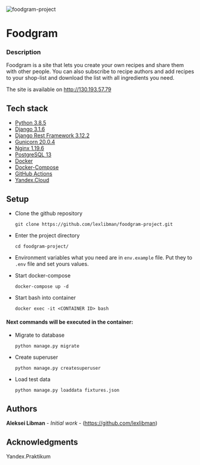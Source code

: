 ![foodgram-project](https://github.com/lexlibman/foodgram-project/workflows/foodgram/badge.svg)


# Foodgram


### Description
Foodgram is a site that lets you create your own recipes and share them with other people. 
You can also subscribe to recipe authors and add recipes to your shop-list 
and download the list with all ingredients you need.

The site is available on http://130.193.57.79


## Tech stack
- [Python 3.8.5](https://www.python.org/downloads/release/python-385/) <br>
- [Django 3.1.6](https://www.djangoproject.com) 
- [Django Rest Framework 3.12.2](https://www.django-rest-framework.org) <br>
- [Gunicorn 20.0.4](https://gunicorn.org) <br>
- [Nginx 1.19.6](https://www.nginx.com/resources/wiki/) <br>
- [PostgreSQL 13](https://www.postgresql.org) <br>
- [Docker](https://www.docker.com) <br>
- [Docker-Compose](https://docs.docker.com/compose/) <br>
- [GitHub Actions](https://github.com/features/actions) <br>
- [Yandex.Cloud](https://cloud.yandex.ru) <br>

## Setup
- Clone the github repository
    ```
    git clone https://github.com/lexlibman/foodgram-project.git
    ```
- Enter the project directory
    ```
    cd foodgram-project/
    ```
  
- Environment variables what you need are in `env.example` file. Put they to `.env` file and set yours values.
  

- Start docker-compose
    ```
    docker-compose up -d
    ```
  
- Start bash into container
    ```
    docker exec -it <CONTAINER ID> bash
    ```
  
#### Next commands will be executed in the container:
  
- Migrate to database
  ```
  python manage.py migrate
  ```
- Create superuser
    ```
    python manage.py createsuperuser
    ```
  
- Load test data
    ```
    python manage.py loaddata fixtures.json
    ```

## Authors

**Aleksei Libman** - *Initial work* - (https://github.com/lexlibman)

## Acknowledgments

Yandex.Praktikum